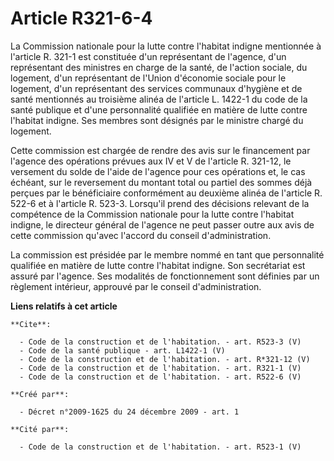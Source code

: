 # Article R321-6-4

La Commission nationale pour la lutte contre l'habitat indigne mentionnée à l'article R. 321-1 est constituée d'un
représentant de l'agence, d'un représentant des ministres en charge de la santé, de l'action sociale, du logement, d'un
représentant de l'Union d'économie sociale pour le logement, d'un représentant des services communaux d'hygiène et de santé
mentionnés au troisième alinéa de l'article L. 1422-1 du code de la santé publique et d'une personnalité qualifiée en matière
de lutte contre l'habitat indigne. Ses membres sont désignés par le ministre chargé du logement. 

Cette commission est chargée de rendre des avis sur le financement par l'agence des opérations prévues aux IV et V de
l'article R. 321-12, le versement du solde de l'aide de l'agence pour ces opérations et, le cas échéant, sur le reversement
du montant total ou partiel des sommes déjà perçues par le bénéficiaire conformément au deuxième alinéa de l'article R. 522-6
et à l'article R. 523-3. Lorsqu'il prend des décisions relevant de la compétence de la Commission nationale pour la lutte
contre l'habitat indigne, le directeur général de l'agence ne peut passer outre aux avis de cette commission qu'avec l'accord
du conseil d'administration. 

La commission est présidée par le membre nommé en tant que personnalité qualifiée en matière de lutte contre l'habitat
indigne. Son secrétariat est assuré par l'agence. Ses modalités de fonctionnement sont définies par un règlement intérieur,
approuvé par le conseil d'administration.

**Liens relatifs à cet article**

	**Cite**:

	  - Code de la construction et de l'habitation. - art. R523-3 (V)
	  - Code de la santé publique - art. L1422-1 (V)
	  - Code de la construction et de l'habitation. - art. R*321-12 (V)
	  - Code de la construction et de l'habitation. - art. R321-1 (V)
	  - Code de la construction et de l'habitation. - art. R522-6 (V)

	**Créé par**:

	  - Décret n°2009-1625 du 24 décembre 2009 - art. 1

	**Cité par**:

	  - Code de la construction et de l'habitation. - art. R523-1 (V)
